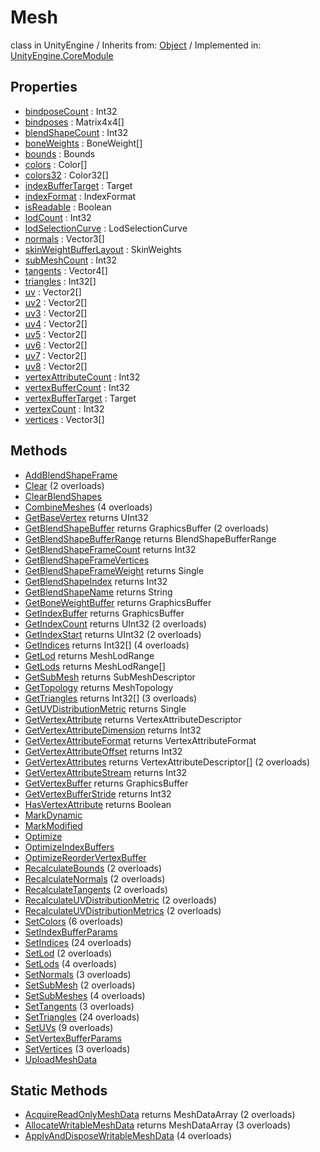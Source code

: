 # Mesh
class in UnityEngine
 / Inherits from: <a href="https://docs.unity3d.com/6000.2/Documentation/ScriptReference/Object.html">Object</a> / Implemented in: <a href="https://docs.unity3d.com/6000.2/Documentation/ScriptReference/UnityEngine.CoreModule.html">UnityEngine.CoreModule</a>

## Properties
- <a href="https://docs.unity3d.com/6000.2/Documentation/ScriptReference/Mesh-bindposeCount.html">bindposeCount</a> : Int32
- <a href="https://docs.unity3d.com/6000.2/Documentation/ScriptReference/Mesh-bindposes.html">bindposes</a> : Matrix4x4[]
- <a href="https://docs.unity3d.com/6000.2/Documentation/ScriptReference/Mesh-blendShapeCount.html">blendShapeCount</a> : Int32
- <a href="https://docs.unity3d.com/6000.2/Documentation/ScriptReference/Mesh-boneWeights.html">boneWeights</a> : BoneWeight[]
- <a href="https://docs.unity3d.com/6000.2/Documentation/ScriptReference/Mesh-bounds.html">bounds</a> : Bounds
- <a href="https://docs.unity3d.com/6000.2/Documentation/ScriptReference/Mesh-colors.html">colors</a> : Color[]
- <a href="https://docs.unity3d.com/6000.2/Documentation/ScriptReference/Mesh-colors32.html">colors32</a> : Color32[]
- <a href="https://docs.unity3d.com/6000.2/Documentation/ScriptReference/Mesh-indexBufferTarget.html">indexBufferTarget</a> : Target
- <a href="https://docs.unity3d.com/6000.2/Documentation/ScriptReference/Mesh-indexFormat.html">indexFormat</a> : IndexFormat
- <a href="https://docs.unity3d.com/6000.2/Documentation/ScriptReference/Mesh-isReadable.html">isReadable</a> : Boolean
- <a href="https://docs.unity3d.com/6000.2/Documentation/ScriptReference/Mesh-lodCount.html">lodCount</a> : Int32
- <a href="https://docs.unity3d.com/6000.2/Documentation/ScriptReference/Mesh-lodSelectionCurve.html">lodSelectionCurve</a> : LodSelectionCurve
- <a href="https://docs.unity3d.com/6000.2/Documentation/ScriptReference/Mesh-normals.html">normals</a> : Vector3[]
- <a href="https://docs.unity3d.com/6000.2/Documentation/ScriptReference/Mesh-skinWeightBufferLayout.html">skinWeightBufferLayout</a> : SkinWeights
- <a href="https://docs.unity3d.com/6000.2/Documentation/ScriptReference/Mesh-subMeshCount.html">subMeshCount</a> : Int32
- <a href="https://docs.unity3d.com/6000.2/Documentation/ScriptReference/Mesh-tangents.html">tangents</a> : Vector4[]
- <a href="https://docs.unity3d.com/6000.2/Documentation/ScriptReference/Mesh-triangles.html">triangles</a> : Int32[]
- <a href="https://docs.unity3d.com/6000.2/Documentation/ScriptReference/Mesh-uv.html">uv</a> : Vector2[]
- <a href="https://docs.unity3d.com/6000.2/Documentation/ScriptReference/Mesh-uv2.html">uv2</a> : Vector2[]
- <a href="https://docs.unity3d.com/6000.2/Documentation/ScriptReference/Mesh-uv3.html">uv3</a> : Vector2[]
- <a href="https://docs.unity3d.com/6000.2/Documentation/ScriptReference/Mesh-uv4.html">uv4</a> : Vector2[]
- <a href="https://docs.unity3d.com/6000.2/Documentation/ScriptReference/Mesh-uv5.html">uv5</a> : Vector2[]
- <a href="https://docs.unity3d.com/6000.2/Documentation/ScriptReference/Mesh-uv6.html">uv6</a> : Vector2[]
- <a href="https://docs.unity3d.com/6000.2/Documentation/ScriptReference/Mesh-uv7.html">uv7</a> : Vector2[]
- <a href="https://docs.unity3d.com/6000.2/Documentation/ScriptReference/Mesh-uv8.html">uv8</a> : Vector2[]
- <a href="https://docs.unity3d.com/6000.2/Documentation/ScriptReference/Mesh-vertexAttributeCount.html">vertexAttributeCount</a> : Int32
- <a href="https://docs.unity3d.com/6000.2/Documentation/ScriptReference/Mesh-vertexBufferCount.html">vertexBufferCount</a> : Int32
- <a href="https://docs.unity3d.com/6000.2/Documentation/ScriptReference/Mesh-vertexBufferTarget.html">vertexBufferTarget</a> : Target
- <a href="https://docs.unity3d.com/6000.2/Documentation/ScriptReference/Mesh-vertexCount.html">vertexCount</a> : Int32
- <a href="https://docs.unity3d.com/6000.2/Documentation/ScriptReference/Mesh-vertices.html">vertices</a> : Vector3[]

## Methods
- <a href="https://docs.unity3d.com/6000.2/Documentation/ScriptReference/Mesh.AddBlendShapeFrame.html">AddBlendShapeFrame</a>
- <a href="https://docs.unity3d.com/6000.2/Documentation/ScriptReference/Mesh.Clear.html">Clear</a> (2 overloads)
- <a href="https://docs.unity3d.com/6000.2/Documentation/ScriptReference/Mesh.ClearBlendShapes.html">ClearBlendShapes</a>
- <a href="https://docs.unity3d.com/6000.2/Documentation/ScriptReference/Mesh.CombineMeshes.html">CombineMeshes</a> (4 overloads)
- <a href="https://docs.unity3d.com/6000.2/Documentation/ScriptReference/Mesh.GetBaseVertex.html">GetBaseVertex</a> returns UInt32
- <a href="https://docs.unity3d.com/6000.2/Documentation/ScriptReference/Mesh.GetBlendShapeBuffer.html">GetBlendShapeBuffer</a> returns GraphicsBuffer (2 overloads)
- <a href="https://docs.unity3d.com/6000.2/Documentation/ScriptReference/Mesh.GetBlendShapeBufferRange.html">GetBlendShapeBufferRange</a> returns BlendShapeBufferRange
- <a href="https://docs.unity3d.com/6000.2/Documentation/ScriptReference/Mesh.GetBlendShapeFrameCount.html">GetBlendShapeFrameCount</a> returns Int32
- <a href="https://docs.unity3d.com/6000.2/Documentation/ScriptReference/Mesh.GetBlendShapeFrameVertices.html">GetBlendShapeFrameVertices</a>
- <a href="https://docs.unity3d.com/6000.2/Documentation/ScriptReference/Mesh.GetBlendShapeFrameWeight.html">GetBlendShapeFrameWeight</a> returns Single
- <a href="https://docs.unity3d.com/6000.2/Documentation/ScriptReference/Mesh.GetBlendShapeIndex.html">GetBlendShapeIndex</a> returns Int32
- <a href="https://docs.unity3d.com/6000.2/Documentation/ScriptReference/Mesh.GetBlendShapeName.html">GetBlendShapeName</a> returns String
- <a href="https://docs.unity3d.com/6000.2/Documentation/ScriptReference/Mesh.GetBoneWeightBuffer.html">GetBoneWeightBuffer</a> returns GraphicsBuffer
- <a href="https://docs.unity3d.com/6000.2/Documentation/ScriptReference/Mesh.GetIndexBuffer.html">GetIndexBuffer</a> returns GraphicsBuffer
- <a href="https://docs.unity3d.com/6000.2/Documentation/ScriptReference/Mesh.GetIndexCount.html">GetIndexCount</a> returns UInt32 (2 overloads)
- <a href="https://docs.unity3d.com/6000.2/Documentation/ScriptReference/Mesh.GetIndexStart.html">GetIndexStart</a> returns UInt32 (2 overloads)
- <a href="https://docs.unity3d.com/6000.2/Documentation/ScriptReference/Mesh.GetIndices.html">GetIndices</a> returns Int32[] (4 overloads)
- <a href="https://docs.unity3d.com/6000.2/Documentation/ScriptReference/Mesh.GetLod.html">GetLod</a> returns MeshLodRange
- <a href="https://docs.unity3d.com/6000.2/Documentation/ScriptReference/Mesh.GetLods.html">GetLods</a> returns MeshLodRange[]
- <a href="https://docs.unity3d.com/6000.2/Documentation/ScriptReference/Mesh.GetSubMesh.html">GetSubMesh</a> returns SubMeshDescriptor
- <a href="https://docs.unity3d.com/6000.2/Documentation/ScriptReference/Mesh.GetTopology.html">GetTopology</a> returns MeshTopology
- <a href="https://docs.unity3d.com/6000.2/Documentation/ScriptReference/Mesh.GetTriangles.html">GetTriangles</a> returns Int32[] (3 overloads)
- <a href="https://docs.unity3d.com/6000.2/Documentation/ScriptReference/Mesh.GetUVDistributionMetric.html">GetUVDistributionMetric</a> returns Single
- <a href="https://docs.unity3d.com/6000.2/Documentation/ScriptReference/Mesh.GetVertexAttribute.html">GetVertexAttribute</a> returns VertexAttributeDescriptor
- <a href="https://docs.unity3d.com/6000.2/Documentation/ScriptReference/Mesh.GetVertexAttributeDimension.html">GetVertexAttributeDimension</a> returns Int32
- <a href="https://docs.unity3d.com/6000.2/Documentation/ScriptReference/Mesh.GetVertexAttributeFormat.html">GetVertexAttributeFormat</a> returns VertexAttributeFormat
- <a href="https://docs.unity3d.com/6000.2/Documentation/ScriptReference/Mesh.GetVertexAttributeOffset.html">GetVertexAttributeOffset</a> returns Int32
- <a href="https://docs.unity3d.com/6000.2/Documentation/ScriptReference/Mesh.GetVertexAttributes.html">GetVertexAttributes</a> returns VertexAttributeDescriptor[] (2 overloads)
- <a href="https://docs.unity3d.com/6000.2/Documentation/ScriptReference/Mesh.GetVertexAttributeStream.html">GetVertexAttributeStream</a> returns Int32
- <a href="https://docs.unity3d.com/6000.2/Documentation/ScriptReference/Mesh.GetVertexBuffer.html">GetVertexBuffer</a> returns GraphicsBuffer
- <a href="https://docs.unity3d.com/6000.2/Documentation/ScriptReference/Mesh.GetVertexBufferStride.html">GetVertexBufferStride</a> returns Int32
- <a href="https://docs.unity3d.com/6000.2/Documentation/ScriptReference/Mesh.HasVertexAttribute.html">HasVertexAttribute</a> returns Boolean
- <a href="https://docs.unity3d.com/6000.2/Documentation/ScriptReference/Mesh.MarkDynamic.html">MarkDynamic</a>
- <a href="https://docs.unity3d.com/6000.2/Documentation/ScriptReference/Mesh.MarkModified.html">MarkModified</a>
- <a href="https://docs.unity3d.com/6000.2/Documentation/ScriptReference/Mesh.Optimize.html">Optimize</a>
- <a href="https://docs.unity3d.com/6000.2/Documentation/ScriptReference/Mesh.OptimizeIndexBuffers.html">OptimizeIndexBuffers</a>
- <a href="https://docs.unity3d.com/6000.2/Documentation/ScriptReference/Mesh.OptimizeReorderVertexBuffer.html">OptimizeReorderVertexBuffer</a>
- <a href="https://docs.unity3d.com/6000.2/Documentation/ScriptReference/Mesh.RecalculateBounds.html">RecalculateBounds</a> (2 overloads)
- <a href="https://docs.unity3d.com/6000.2/Documentation/ScriptReference/Mesh.RecalculateNormals.html">RecalculateNormals</a> (2 overloads)
- <a href="https://docs.unity3d.com/6000.2/Documentation/ScriptReference/Mesh.RecalculateTangents.html">RecalculateTangents</a> (2 overloads)
- <a href="https://docs.unity3d.com/6000.2/Documentation/ScriptReference/Mesh.RecalculateUVDistributionMetric.html">RecalculateUVDistributionMetric</a> (2 overloads)
- <a href="https://docs.unity3d.com/6000.2/Documentation/ScriptReference/Mesh.RecalculateUVDistributionMetrics.html">RecalculateUVDistributionMetrics</a> (2 overloads)
- <a href="https://docs.unity3d.com/6000.2/Documentation/ScriptReference/Mesh.SetColors.html">SetColors</a> (6 overloads)
- <a href="https://docs.unity3d.com/6000.2/Documentation/ScriptReference/Mesh.SetIndexBufferParams.html">SetIndexBufferParams</a>
- <a href="https://docs.unity3d.com/6000.2/Documentation/ScriptReference/Mesh.SetIndices.html">SetIndices</a> (24 overloads)
- <a href="https://docs.unity3d.com/6000.2/Documentation/ScriptReference/Mesh.SetLod.html">SetLod</a> (2 overloads)
- <a href="https://docs.unity3d.com/6000.2/Documentation/ScriptReference/Mesh.SetLods.html">SetLods</a> (4 overloads)
- <a href="https://docs.unity3d.com/6000.2/Documentation/ScriptReference/Mesh.SetNormals.html">SetNormals</a> (3 overloads)
- <a href="https://docs.unity3d.com/6000.2/Documentation/ScriptReference/Mesh.SetSubMesh.html">SetSubMesh</a> (2 overloads)
- <a href="https://docs.unity3d.com/6000.2/Documentation/ScriptReference/Mesh.SetSubMeshes.html">SetSubMeshes</a> (4 overloads)
- <a href="https://docs.unity3d.com/6000.2/Documentation/ScriptReference/Mesh.SetTangents.html">SetTangents</a> (3 overloads)
- <a href="https://docs.unity3d.com/6000.2/Documentation/ScriptReference/Mesh.SetTriangles.html">SetTriangles</a> (24 overloads)
- <a href="https://docs.unity3d.com/6000.2/Documentation/ScriptReference/Mesh.SetUVs.html">SetUVs</a> (9 overloads)
- <a href="https://docs.unity3d.com/6000.2/Documentation/ScriptReference/Mesh.SetVertexBufferParams.html">SetVertexBufferParams</a>
- <a href="https://docs.unity3d.com/6000.2/Documentation/ScriptReference/Mesh.SetVertices.html">SetVertices</a> (3 overloads)
- <a href="https://docs.unity3d.com/6000.2/Documentation/ScriptReference/Mesh.UploadMeshData.html">UploadMeshData</a>

## Static Methods
- <a href="https://docs.unity3d.com/6000.2/Documentation/ScriptReference/Mesh.AcquireReadOnlyMeshData.html">AcquireReadOnlyMeshData</a> returns MeshDataArray (2 overloads)
- <a href="https://docs.unity3d.com/6000.2/Documentation/ScriptReference/Mesh.AllocateWritableMeshData.html">AllocateWritableMeshData</a> returns MeshDataArray (3 overloads)
- <a href="https://docs.unity3d.com/6000.2/Documentation/ScriptReference/Mesh.ApplyAndDisposeWritableMeshData.html">ApplyAndDisposeWritableMeshData</a> (4 overloads)
